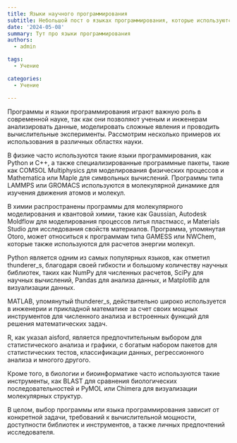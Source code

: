 ```yaml
---
title: Языки научного программирования
subtitle: Небольшой пост о языках программирования, которые используются в науке.
date: '2024-05-08'
summary: Тут про языки программирования
authors:
  - admin

tags:
  - Учение

categories:
  - Учение

---
```


Программы и языки программирования играют важную роль в современной науке, так как они позволяют ученым и инженерам анализировать данные, моделировать сложные явления и проводить вычислительные эксперименты. Рассмотрим несколько примеров их использования в различных областях науки.

В физике часто используются такие языки программирования, как Python и C++, а также специализированные программные пакеты, такие как COMSOL Multiphysics для моделирования физических процессов и Mathematica или Maple для символьных вычислений. Программы типа LAMMPS или GROMACS используются в молекулярной динамике для изучения движения атомов и молекул.

В химии распространены программы для молекулярного моделирования и квантовой химии, такие как Gaussian, Autodesk Moldflow для моделирования процессов литья пластмасс, и Materials Studio для исследования свойств материалов. Программа, упомянутая Otoro, может относиться к программам типа GAMESS или NWChem, которые также используются для расчетов энергии молекул.

Python является одним из самых популярных языков, как отметил thunderer_s, благодаря своей гибкости и большому количеству научных библиотек, таких как NumPy для численных расчетов, SciPy для научных вычислений, Pandas для анализа данных, и Matplotlib для визуализации данных.

MATLAB, упомянутый thunderer_s, действительно широко используется в инженерии и прикладной математике за счет своих мощных инструментов для численного анализа и встроенных функций для решения математических задач.

R, как указал aisford, является предпочтительным выбором для статистического анализа и графики, с богатым набором пакетов для статистических тестов, классификации данных, регрессионного анализа и многого другого.

Кроме того, в биологии и биоинформатике часто используются такие инструменты, как BLAST для сравнения биологических последовательностей и PyMOL или Chimera для визуализации молекулярных структур.

В целом, выбор программы или языка программирования зависит от конкретной задачи, требований к вычислительной мощности, доступности библиотек и инструментов, а также личных предпочтений исследователя.
